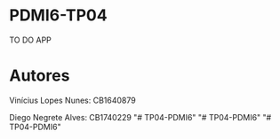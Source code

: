 # PDMI6-TP04

TO DO APP

# Autores
Vinícius Lopes Nunes: CB1640879

Diego Negrete Alves: CB1740229
"# TP04-PDMI6" 
"# TP04-PDMI6" 
"# TP04-PDMI6" 
